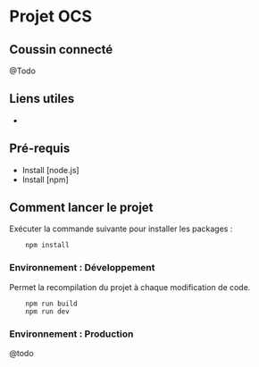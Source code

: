 # Projet OCS
## Coussin connecté
@Todo

## Liens utiles
 *

## Pré-requis
 * Install [node.js]
 * Install [npm]

## Comment lancer le projet
Exécuter la commande suivante pour installer les packages :
```
    npm install
```

### Environnement : Développement
Permet la recompilation du projet à chaque modification de code.
```
    npm run build
    npm run dev
```

### Environnement : Production
@todo
